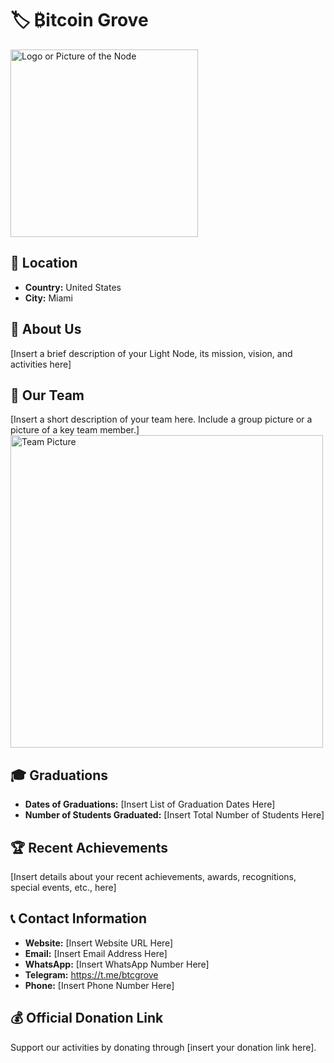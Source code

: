 # 🏷️ ₿itcoin Grove
<img src="https://github.com/MyFirstBitcoin/Light-Node-Directory/blob/main/United%20States%20--%20Bitcoin%20Grove/Bitcoin%20Grove%20Logo.jpg" width="300" alt="Logo or Picture of the Node"> <!-- 1 picture maximum -->

## 📍 Location
- **Country:** United States
- **City:** Miami

## 📖 About Us
[Insert a brief description of your Light Node, its mission, vision, and activities here]

## 👥 Our Team
[Insert a short description of your team here. Include a group picture or a picture of a key team member.]
<img src="https://github.com/MyFirstBitcoin/Light-Node-Directory/blob/main/team_placeholder.png" width="500" alt="Team Picture"> <!-- 1 picture maximum -->

## 🎓 Graduations
- **Dates of Graduations:** [Insert List of Graduation Dates Here]
- **Number of Students Graduated:** [Insert Total Number of Students Here]

## 🏆 Recent Achievements
[Insert details about your recent achievements, awards, recognitions, special events, etc., here]

## 📞 Contact Information
- **Website:** [Insert Website URL Here]
- **Email:** [Insert Email Address Here]
- **WhatsApp:** [Insert WhatsApp Number Here]
- **Telegram:** https://t.me/btcgrove
- **Phone:** [Insert Phone Number Here]

## 💰 Official Donation Link
Support our activities by donating through [insert your donation link here].
